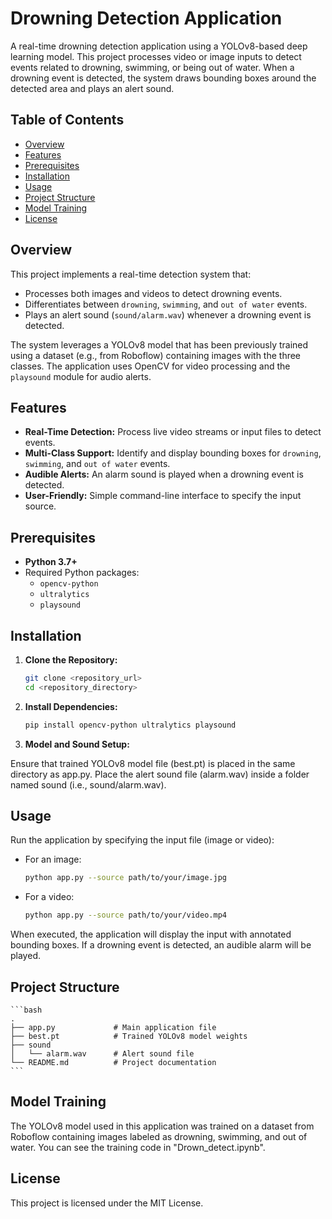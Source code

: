 # Drowning Detection Application

A real-time drowning detection application using a YOLOv8-based deep learning model. This project processes video or image inputs to detect events related to drowning, swimming, or being out of water. When a drowning event is detected, the system draws bounding boxes around the detected area and plays an alert sound.

## Table of Contents

- [Overview](#overview)
- [Features](#features)
- [Prerequisites](#prerequisites)
- [Installation](#installation)
- [Usage](#usage)
- [Project Structure](#project-structure)
- [Model Training](#model-training)
- [License](#license)

## Overview

This project implements a real-time detection system that:
- Processes both images and videos to detect drowning events.
- Differentiates between `drowning`, `swimming`, and `out of water` events.
- Plays an alert sound (`sound/alarm.wav`) whenever a drowning event is detected.

The system leverages a YOLOv8 model that has been previously trained using a dataset (e.g., from Roboflow) containing images with the three classes. The application uses OpenCV for video processing and the `playsound` module for audio alerts.

## Features

- **Real-Time Detection:** Process live video streams or input files to detect events.
- **Multi-Class Support:** Identify and display bounding boxes for `drowning`, `swimming`, and `out of water` events.
- **Audible Alerts:** An alarm sound is played when a drowning event is detected.
- **User-Friendly:** Simple command-line interface to specify the input source.

## Prerequisites

- **Python 3.7+**
- Required Python packages:
  - `opencv-python`
  - `ultralytics`
  - `playsound`

## Installation

1. **Clone the Repository:**

   ```bash
   git clone <repository_url>
   cd <repository_directory>
   ```

2. **Install Dependencies:**

    ```bash
    pip install opencv-python ultralytics playsound
    ```

3. **Model and Sound Setup:**

Ensure that trained YOLOv8 model file (best.pt) is placed in the same directory as app.py.
Place the alert sound file (alarm.wav) inside a folder named sound (i.e., sound/alarm.wav).

## Usage
Run the application by specifying the input file (image or video):

- For an image:
    ```bash
    python app.py --source path/to/your/image.jpg
    ```
- For a video:
    ```bash
    python app.py --source path/to/your/video.mp4
    ```
When executed, the application will display the input with annotated bounding boxes. If a drowning event is detected, an audible alarm will be played.

## Project Structure
    ```bash
    .
    ├── app.py             # Main application file
    ├── best.pt            # Trained YOLOv8 model weights
    ├── sound
    │   └── alarm.wav      # Alert sound file
    └── README.md          # Project documentation
    ```

## Model Training
The YOLOv8 model used in this application was trained on a dataset from Roboflow containing images labeled as drowning, swimming, and out of water. You can see the training code in "Drown_detect.ipynb".

## License
This project is licensed under the MIT License.